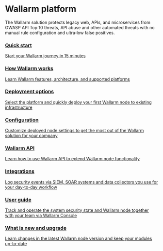 # Wallarm platform

The Wallarm solution protects legacy web, APIs, and microservices from OWASP API Top 10 threats, API abuse and other automated threats with no manual rule configuration and ultra‑low false positives.

<div class="navigation">
<a href="./quickstart/" class="navigation-card">
    <h3>Quick start</h3>
    <p>Start your Wallarm journey in 15 minutes</p>
</a>
<a href="./about-wallarm/overview/" class="navigation-card">
    <h3>How Wallarm works</h3>
    <p>Learn Wallarm features, architecture, and supported platforms</p>
</a>

<a href="./admin-en/supported-platforms/" class="navigation-card">
    <h3>Deployment options</h3>
    <p>Select the platform and quickly deploy your first Wallarm node to existing infrastructure</p>
</a>
<a href="./admin-en/configure-parameters-en/" class="navigation-card">
    <h3>Configuration</h3>
    <p>Customize deployed node settings to get the most out of the Wallarm solution for your company</p>
</a>  

<a href="./api/overview/" class="navigation-card">
    <h3>Wallarm API</h3>
    <p>Learn how to use Wallarm API to extend Wallarm node functionality</p>
</a>

<a href="./user-guides/settings/integrations/integrations-intro/" class="navigation-card">
    <h3>Integrations</h3>
    <p>Log security events via SIEM, SOAR systems and data collectors you use for your day-to-day workflow</p>
</a>

<a href="./user-guides/user-intro/" class="navigation-card">
    <h3>User guide</h3>
    <p>Track and operate the system security state and Wallarm node together with your team via Wallarm Console</p>
</a>  

<a href="./updating-migrating/what-is-new/" class="navigation-card">
    <h3>What is new and upgrade</h3>
    <p>Learn changes in the latest Wallarm node version and keep your modules up-to-date</p>
</a>
</div>